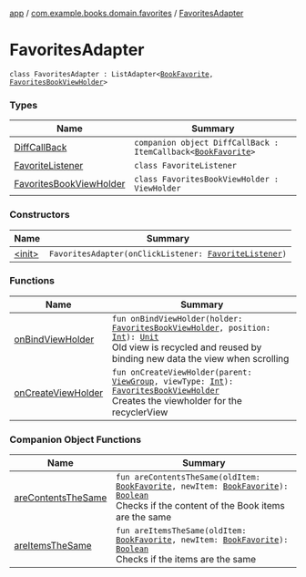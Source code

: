 [app](../../index.md) / [com.example.books.domain.favorites](../index.md) / [FavoritesAdapter](./index.md)

# FavoritesAdapter

`class FavoritesAdapter : ListAdapter<`[`BookFavorite`](../../com.example.books.data.favorites/-book-favorite/index.md)`, `[`FavoritesBookViewHolder`](-favorites-book-view-holder/index.md)`>`

### Types

| Name | Summary |
|---|---|
| [DiffCallBack](-diff-call-back/index.md) | `companion object DiffCallBack : ItemCallback<`[`BookFavorite`](../../com.example.books.data.favorites/-book-favorite/index.md)`>` |
| [FavoriteListener](-favorite-listener/index.md) | `class FavoriteListener` |
| [FavoritesBookViewHolder](-favorites-book-view-holder/index.md) | `class FavoritesBookViewHolder : ViewHolder` |

### Constructors

| Name | Summary |
|---|---|
| [&lt;init&gt;](-init-.md) | `FavoritesAdapter(onClickListener: `[`FavoriteListener`](-favorite-listener/index.md)`)` |

### Functions

| Name | Summary |
|---|---|
| [onBindViewHolder](on-bind-view-holder.md) | `fun onBindViewHolder(holder: `[`FavoritesBookViewHolder`](-favorites-book-view-holder/index.md)`, position: `[`Int`](https://kotlinlang.org/api/latest/jvm/stdlib/kotlin/-int/index.html)`): `[`Unit`](https://kotlinlang.org/api/latest/jvm/stdlib/kotlin/-unit/index.html)<br>Old view is recycled and reused by binding new data the view when scrolling |
| [onCreateViewHolder](on-create-view-holder.md) | `fun onCreateViewHolder(parent: `[`ViewGroup`](https://developer.android.com/reference/android/view/ViewGroup.html)`, viewType: `[`Int`](https://kotlinlang.org/api/latest/jvm/stdlib/kotlin/-int/index.html)`): `[`FavoritesBookViewHolder`](-favorites-book-view-holder/index.md)<br>Creates the viewholder for the recyclerView |

### Companion Object Functions

| Name | Summary |
|---|---|
| [areContentsTheSame](are-contents-the-same.md) | `fun areContentsTheSame(oldItem: `[`BookFavorite`](../../com.example.books.data.favorites/-book-favorite/index.md)`, newItem: `[`BookFavorite`](../../com.example.books.data.favorites/-book-favorite/index.md)`): `[`Boolean`](https://kotlinlang.org/api/latest/jvm/stdlib/kotlin/-boolean/index.html)<br>Checks if the content of the Book items are the same |
| [areItemsTheSame](are-items-the-same.md) | `fun areItemsTheSame(oldItem: `[`BookFavorite`](../../com.example.books.data.favorites/-book-favorite/index.md)`, newItem: `[`BookFavorite`](../../com.example.books.data.favorites/-book-favorite/index.md)`): `[`Boolean`](https://kotlinlang.org/api/latest/jvm/stdlib/kotlin/-boolean/index.html)<br>Checks if the items are the same |
